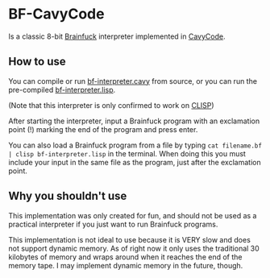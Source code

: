 # BF-CavyCode
Is a classic 8-bit [Brainfuck](https://en.wikipedia.org/wiki/Brainfuck) interpreter implemented in [CavyCode](https://github.com/ZeroPlayerRodent/cavycode).

## How to use
You can compile or run [bf-interpreter.cavy](https://github.com/ZeroPlayerRodent/BF-CavyCode/blob/main/bf-interpreter.cavy) from source, or you can run the pre-compiled [bf-interpreter.lisp](https://github.com/ZeroPlayerRodent/BF-CavyCode/blob/main/bf-interpreter.lisp).

(Note that this interpreter is only confirmed to work on [CLISP](https://clisp.sourceforge.io/))

After starting the interpreter, input a Brainfuck program with an exclamation point (!) marking the end of the program and press enter.

You can also load a Brainfuck program from a file by typing `cat filename.bf | clisp bf-interpreter.lisp` in the terminal. When doing this you must include your input in the same file as the program, just after the exclamation point.

## Why you shouldn't use
This implementation was only created for fun, and should not be used as a practical interpreter if you just want to run Brainfuck programs.

This implementation is not ideal to use because it is VERY slow and does not support dynamic memory. As of right now it only uses the traditional 30 kilobytes of memory and wraps around when it reaches the end of the memory tape. I may implement dynamic memory in the future, though.
